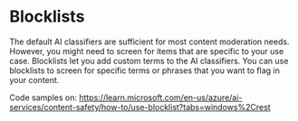 # Blocklists

The default AI classifiers are sufficient for most content moderation needs. However, you might need to screen for items that are specific to your use case. Blocklists let you add custom terms to the AI classifiers. You can use blocklists to screen for specific terms or phrases that you want to flag in your content.

Code samples on: https://learn.microsoft.com/en-us/azure/ai-services/content-safety/how-to/use-blocklist?tabs=windows%2Crest
